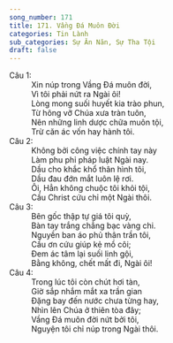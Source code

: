 ```yaml
---
song_number: 171
title: 171. Vầng Đá Muôn Đời
categories: Tin Lành
sub_categories: Sự Ăn Năn, Sự Tha Tội
draft: false
---
```

<dl><dt>Câu 1:</dt><dd data-verse="1">Xin núp trong Vầng Đá muôn đời, <br/>Vì tôi phải nứt ra Ngài ôi! <br/>Lòng mong suối huyết kia trào phun, <br/>Từ hông vỡ Chúa xưa tràn tuôn, <br/>Nên những linh dược chữa muôn tội, <br/>Trừ căn ác vốn hay hành tôi. </dd><dt>Câu 2:</dt><dd data-verse="2">Không bởi công việc chính tay này <br/>Làm phu phỉ pháp luật Ngài nay. <br/>Dầu cho khắc khổ thân hình tôi, <br/>Dầu đau đớn mắt luôn lệ rơi. <br/>Ôi, Hẳn không chuộc tôi khỏi tội, <br/>Cầu Christ cứu chỉ một Ngài thôi. </dd><dt>Câu 3:</dt><dd data-verse="3">Bên gốc thập tự giá tôi quỳ, <br/>Bàn tay trắng chẳng bạc vàng chi. <br/>Nguyền ban áo phủ thân trần tôi, <br/>Cầu ơn cứu giúp kẻ mồ côi; <br/>Đem ác tâm lại suối linh gội, <br/>Bằng không, chết mất đi, Ngài ôi! </dd><dt>Câu 4:</dt><dd data-verse="4">Trong lúc tôi còn chút hơi tàn, <br/>Giờ sắp nhắm mắt xa trần gian <br/>Đặng bay đến nước chưa từng hay, <br/>Nhìn lên Chúa ở thiên tòa đây; <br/>Vầng Đá muôn đời nứt bởi tôi, <br/>Nguyện tôi chỉ núp trong Ngài thôi. </dd></dl>